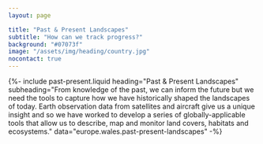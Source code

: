 ```yaml
---
layout: page

title: "Past & Present Landscapes"
subtitle: "How can we track progress?"
background: "#07073f"
image: "/assets/img/heading/country.jpg"
nocontact: true
---
```


{%-
include past-present.liquid
heading="Past & Present Landscapes"
subheading="From knowledge of the past, we can inform the future but we need the tools to capture how we have historically shaped the landscapes of today. Earth observation data from satellites and aircraft give us a unique insight and so we have worked to develop a series of globally-applicable tools that allow us to describe, map and monitor land covers, habitats and ecosystems."
data="europe.wales.past-present-landscapes"
-%}